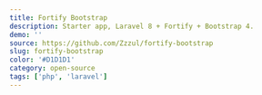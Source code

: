 ```yaml
---
title: Fortify Bootstrap
description: Starter app, Laravel 8 + Fortify + Bootstrap 4.
demo: ''
source: https://github.com/Zzzul/fortify-bootstrap
slug: fortify-bootstrap
color: '#D1D1D1'
category: open-source
tags: ['php', 'laravel']
---
```

